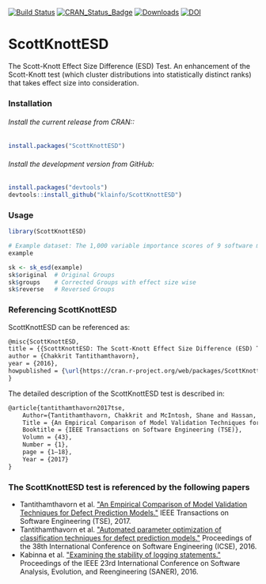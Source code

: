[![Build Status](https://travis-ci.org/klainfo/ScottKnottESD.svg?branch=master)](https://travis-ci.org/klainfo/ScottKnottESD) 
[![CRAN_Status_Badge](http://www.r-pkg.org/badges/version/ScottKnottESD)](http://cran.r-project.org/web/packages/ScottKnottESD)
[![Downloads](http://cranlogs.r-pkg.org/badges/ScottKnottESD)](http://cran.rstudio.com/package=ScottKnottESD)
[![DOI](https://zenodo.org/badge/39927952.svg)](https://zenodo.org/badge/latestdoi/39927952)

# ScottKnottESD
The Scott-Knott Effect Size Difference (ESD) Test.
An enhancement of the Scott-Knott test (which cluster distributions into statistically distinct ranks) that takes effect size into consideration.


### Installation
######  Install the current release from CRAN::
```r
install.packages("ScottKnottESD")
```

###### Install the development version from GitHub:
```r
install.packages("devtools")
devtools::install_github("klainfo/ScottKnottESD")
```
### Usage
```r
library(ScottKnottESD)

# Example dataset: The 1,000 variable importance scores of 9 software metrics. The scores are generated by the Random Forests technique using 1,000 out-of-sample bootstrap.
example

sk <- sk_esd(example)
sk$original  # Original Groups
sk$groups    # Corrected Groups with effect size wise
sk$reverse   # Reversed Groups
```

### Referencing ScottKnottESD
ScottKnottESD can be referenced as:
```tex
@misc{ScottKnottESD,
title = {{ScottKnottESD: The Scott-Knott Effect Size Difference (ESD) Test}},
author = {Chakkrit Tantithamthavorn},
year = {2016},
howpublished = {\url{https://cran.r-project.org/web/packages/ScottKnottESD/index.html}}
}
```
The detailed description of the ScottKnottESD test is described in:
```tex
@article{tantithamthavorn2017tse,
    Author={Tantithamthavorn, Chakkrit and McIntosh, Shane and Hassan, Ahmed E. and Matsumoto, Kenichi},
    Title = {An Empirical Comparison of Model Validation Techniques for Defect Prediction Models},
    Booktitle = {IEEE Transactions on Software Engineering (TSE)},
    Volumn = {43},
    Number = {1},
    page = {1–18},
    Year = {2017}
}
```

### The ScottKnottESD test is referenced by the following papers

- Tantithamthavorn et al. ["An Empirical Comparison of Model Validation Techniques for Defect Prediction Models."](http://chakkrit.com/assets/papers/tantithamthavorn2016mvt.pdf) IEEE Transactions on Software Engineering (TSE), 2017.
- Tantithamthavorn et al. ["Automated parameter optimization of classification techniques for defect prediction models."](http://chakkrit.com/assets/papers/tantithamthavorn2016icse.pdf) Proceedings of the 38th International Conference on Software Engineering (ICSE), 2016.
- Kabinna et al. ["Examining the stability of logging statements."](https://users.encs.concordia.ca/~shang/pubs/SANER2016.pdf) Proceedings of the IEEE 23rd International Conference on Software Analysis, Evolution, and Reengineering (SANER), 2016.
